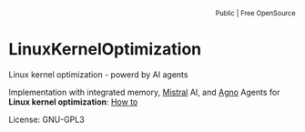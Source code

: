 <div align="right">
<sub>Public | Free OpenSource</sub>
</div>

# LinuxKernelOptimization
Linux kernel optimization - powerd by AI agents

Implementation with integrated memory, [Mistral](https://mistral.ai) AI, and [Agno](https://agno.com) Agents for **Linux kernel optimization**: [How to](./HowTo.md)

License: GNU-GPL3

